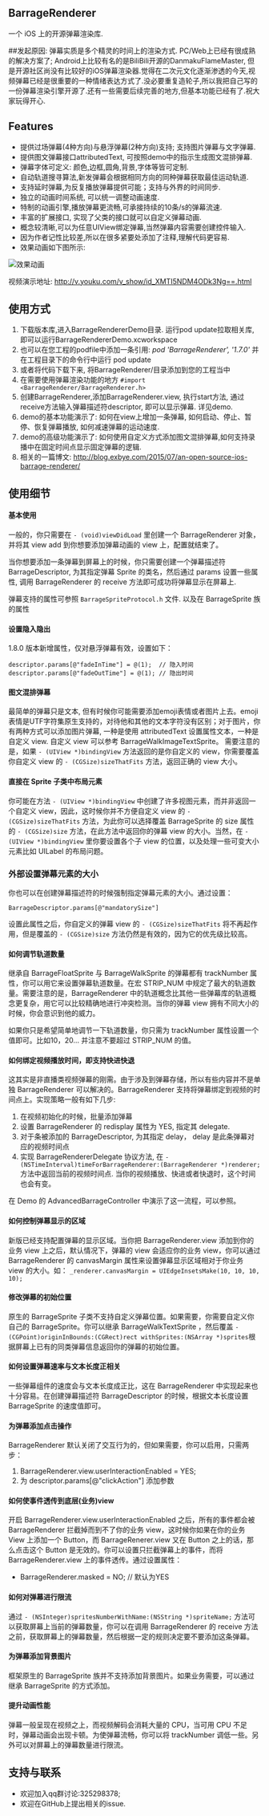 ## BarrageRenderer
一个 iOS 上的开源弹幕渲染库.

##发起原因:
弹幕实质是多个精灵的时间上的渲染方式. PC/Web上已经有很成熟的解决方案了; Android上比较有名的是BiliBili开源的DanmakuFlameMaster, 但是开源社区尚没有比较好的iOS弹幕渲染器.觉得在二次元文化逐渐渗透的今天,视频弹幕已经是很重要的一种情绪表达方式了.没必要重复造轮子,所以我把自己写的一份弹幕渲染引擎开源了.还有一些需要后续完善的地方,但基本功能已经有了.祝大家玩得开心.

## Features
*  提供过场弹幕(4种方向)与悬浮弹幕(2种方向)支持; 支持图片弹幕与文字弹幕.
*  提供图文弹幕接口attributedText, 可按照demo中的指示生成图文混排弹幕.
*  弹幕字体可定义: 颜色,边框,圆角,背景,字体等皆可定制.
*  自动轨道搜寻算法,新发弹幕会根据相同方向的同种弹幕获取最佳运动轨道.
*  支持延时弹幕,为反复播放弹幕提供可能；支持与外界的时间同步.
*  独立的动画时间系统, 可以统一调整动画速度.
*  特制的动画引擎,播放弹幕更流畅,可承接持续的10条/s的弹幕流速.
*  丰富的扩展接口, 实现了父类的接口就可以自定义弹幕动画.
*  概念较清晰,可以为任意UIView绑定弹幕,当然弹幕内容需要创建控件输入.
*  因为作者记性比较差,所以在很多紧要处添加了注释,理解代码更容易.
*  效果动画如下图所示:

![效果动画](./BarrageRendererDemo.gif)

视频演示地址: http://v.youku.com/v_show/id_XMTI5NDM4ODk3Ng==.html

## 使用方式
1. 下载版本库,进入BarrageRendererDemo目录. 运行pod update拉取相关库, 即可以运行BarrageRendererDemo.xcworkspace
2. 也可以在您工程的podfile中添加一条引用: *pod 'BarrageRenderer', '1.7.0'*  并在工程目录下的命令行中运行 pod update
3. 或者将代码下载下来, 将BarrageRenderer/目录添加到您的工程当中
4. 在需要使用弹幕渲染功能的地方 ``` #import <BarrageRenderer/BarrageRenderer.h> ```
5. 创建BarrageRenderer,添加BarrageRenderer.view, 执行start方法, 通过receive方法输入弹幕描述符descriptor, 即可以显示弹幕. 详见demo.
6. demo的基本功能演示了: 如何在view上增加一条弹幕, 如何启动、停止、暂停、恢复弹幕播放, 如何减速弹幕的运动速度.
7. demo的高级功能演示了: 如何使用自定义方式添加图文混排弹幕,如何支持录播中在固定时间点显示固定弹幕的逻辑.
8. 相关的一篇博文: http://blog.exbye.com/2015/07/an-open-source-ios-barrage-renderer/

## 使用细节
#### 基本使用
一般的，你只需要在 ``` - (void)viewDidLoad ``` 里创建一个 BarrageRenderer 对象，并将其 view add 到你想要添加弹幕动画的 view 上，配置就结束了。

当你想要添加一条弹幕到屏幕上的时候，你只需要创建一个弹幕描述符 BarrageDescriptor, 为其指定弹幕 Sprite 的类名，然后通过 params 设置一些属性, 调用 BarrageRenderer 的 receive 方法即可成功将弹幕显示在屏幕上.

弹幕支持的属性可参照 ``` BarrageSpriteProtocol.h ``` 文件. 以及在 BarrageSprite 族的属性

#### 设置隐入隐出
1.8.0 版本新增属性，仅对悬浮弹幕有效，设置如下：

```
descriptor.params[@"fadeInTime"] = @(1);  // 隐入时间
descriptor.params[@"fadeOutTime"] = @(1); // 隐出时间
```

#### 图文混排弹幕
最简单的弹幕只是文本, 但有时候你可能需要添加emoji表情或者图片上去。emoji表情是UTF字符集原生支持的，对待他和其他的文本字符没有区别；对于图片，你有两种方式可以添加图片弹幕, 一种是使用 attributedText 设置属性文本，一种是自定义 view. 自定义 view 可以参考 BarrageWalkImageTextSprite。 需要注意的是，如果 ``` - (UIView *)bindingView ``` 方法返回的是你自定义的 view，你需要覆盖你自定义 view 的 ``` - (CGSize)sizeThatFits ``` 方法，返回正确的 view 大小。

#### 直接在 Sprite 子类中布局元素
你可能在方法 ``` - (UIView *)bindingView ``` 中创建了许多视图元素，而并非返回一个自定义 view，因此，这时候你并不方便自定义 view 的 ``` - (CGSize)sizeThatFits ``` 方法，为此你可以选择覆盖 BarrageSprite 的 size 属性的 ``` - (CGSize)size ``` 方法，在此方法中返回你的弹幕 view 的大小。当然，在 ``` - (UIView *)bindingView ``` 里你要设置各个子 view 的位置，以及处理一些可变大小元素比如 UILabel 的布局问题。

### 外部设置弹幕元素的大小
你也可以在创建弹幕描述符的时候强制指定弹幕元素的大小。通过设置：

``` BarrageDescriptor.params[@"mandatorySize"] ```

设置此属性之后，你自定义的弹幕 view 的 ``` - (CGSize)sizeThatFits ``` 将不再起作用，但是覆盖的 ``` - (CGSize)size ``` 方法仍然是有效的，因为它的优先级比较高。

#### 如何调节轨道数量

继承自 BarrageFloatSprite 与 BarrageWalkSprite 的弹幕都有 trackNumber 属性，你可以用它来设置弹幕轨道数量。在宏 STRIP_NUM 中规定了最大的轨道数量。需要注意的是，BarrageRenderer 中的轨道概念比其他一些弹幕库的轨道概念更复杂，用它可以比较精确地进行冲突检测。当你的弹幕 view 拥有不同大小的时候，你会意识到他的威力。

如果你只是希望简单地调节一下轨道数量，你只需为 trackNumber 属性设置一个值即可。比如10，20... 并注意不要超过 STRIP_NUM 的值。

#### 如何绑定视频播放时间，即支持快进快退
这其实是非直播类视频弹幕的刚需。由于涉及到弹幕存储，所以有些内容并不是单独 BarrageRenderer 可以解决的。BarrageRenderer 支持将弹幕绑定到视频的时间点上。实现策略一般有如下几步: 

1. 在视频初始化的时候，批量添加弹幕
2. 设置 BarrageRenderer 的 redisplay 属性为 YES, 指定其 delegate.
3. 对于条被添加的 BarrageDescriptor, 为其指定 delay， delay 是此条弹幕对应的视频时间点
4. 实现 BarrageRendererDelegate 协议方法, 在 ``` - (NSTimeInterval)timeForBarrageRenderer:(BarrageRenderer *)renderer; ``` 方法中返回当前的视频时间点. 当你的视频播放、快进或者快退时，这个时间也会有变。

在 Demo 的 AdvancedBarrageController 中演示了这一流程，可以参照。

#### 如何控制弹幕显示的区域
新版已经支持配置弹幕的显示区域。当你把 BarrageRenderer.view 添加到你的业务 view 上之后，默认情况下，弹幕的 view 会适应你的业务 view，你可以通过 BarrageRenderer 的 canvasMargin 属性来设置弹幕显示区域相对于你业务 view 的大小。如：
``` _renderer.canvasMargin = UIEdgeInsetsMake(10, 10, 10, 10); ```

#### 修改弹幕的初始位置
原生的 BarrageSprite 子类不支持自定义弹幕位置。如果需要，你需要自定义你自己的 BarrageSprite。你可以继承 BarrageWalkTextSprite ，然后覆盖 ``` - (CGPoint)originInBounds:(CGRect)rect withSprites:(NSArray *)sprites ```根据屏幕上已有的同类弹幕信息返回你的弹幕的初始位置。

#### 如何设置弹幕速率与文本长度正相关
一些弹幕组件的速度会与文本长度成正比，这在 BarrageRenderer 中实现起来也十分容易。在创建弹幕描述符 BarrageDescriptor 的时候，根据文本长度设置 BarrageSprite 的速度值即可。

#### 为弹幕添加点击操作
BarrageRenderer 默认关闭了交互行为的，但如果需要，你可以启用，只需两步：

1. BarrageRenderer.view.userInteractionEnabled = YES;
2. 为 descriptor.params[@"clickAction"] 添加参数

#### 如何使事件透传到底层(业务)view
开启 BarrageRenderer.view.userInteractionEnabled 之后，所有的事件都会被 BarrageRenderer 拦截掉而到不了你的业务 view，这时候你如果在你的业务 View 上添加一个 Button，而 BarrageRenerer.view 又在 Button 之上的话，那么点击这个 Button 是无效的。你可以设置只拦截弹幕上的事件，而将 BarrageRenderer.view 上的事件透传。通过设置属性：

* BarrageRenderer.masked = NO; // 默认为YES

#### 如何对弹幕进行限流
通过 ``` - (NSInteger)spritesNumberWithName:(NSString *)spriteName; ``` 方法可以获取屏幕上当前的弹幕数量，你可以在调用 BarrageRenderer 的 receive 方法之前，获取屏幕上的弹幕数量，然后根据一定的规则决定要不要添加这条弹幕。
#### 为弹幕添加背景图片
框架原生的 BarrageSprite 族并不支持添加背景图片。如果业务需要，可以通过继承 BarrageSprite 的方式添加。
#### 提升动画性能
弹幕一般呈现在视频之上，而视频解码会消耗大量的 CPU，当可用 CPU 不足时，弹幕动画会出现卡顿。为使弹幕流畅，你可以将 trackNumber 调低一些。另外可以对屏幕上的弹幕数量进行限流。

## 支持与联系
* 欢迎加入qq群讨论:325298378;
* 欢迎在GitHub上提出相关的issue.
